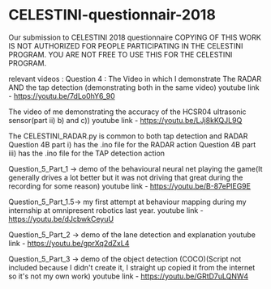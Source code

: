 # CELESTINI-questionnair-2018
Our submission to CELESTINI 2018 questionnaire
COPYING OF THIS WORK IS NOT AUTHORIZED FOR PEOPLE PARTICIPATING IN THE CELESTINI PROGRAM. YOU ARE NOT FREE TO USE THIS FOR THE CELESTINI PROGRAM.

relevant videos : 
Question 4 : 
The Video in which I demonstrate The RADAR AND the tap detection
(demonstrating both in the same video)
youtube link - https://youtu.be/7dLo0hY6_90

The video of me demonstrating the accuracy of the HCSR04 ultrasonic sensor(part ii) b) and c)) 
youtube link - https://youtu.be/LJj8kKQJL9Q

The CELESTINI_RADAR.py is common to both tap detection and RADAR 
Question 4B part i) has the .ino file for the RADAR action
Question 4B part iii) has the .ino file for the TAP detection action

Question_5_Part_1 -> demo of the behavioural neural net playing the game(It generally drives a lot better but it was not driving that great 
during the recording for some reason)
youtube link - https://youtu.be/B-87ePlEG9E

Question_5_Part_1.5-> my first attempt at behaviour mapping during my internship at omnipresent robotics last year.
youtube link - https://youtu.be/dJcbwkCeyuU

Question_5_Part_2 -> demo of the lane detection and explanation
youtube link - https://youtu.be/gprXq2dZxL4

Question_5_Part_3 -> demo of the object detection (COCO)(Script not included because I didn't create it, I straight up copied it
from the internet so it's not my own work)
youtube link - https://youtu.be/GRtD7uLQNW4
